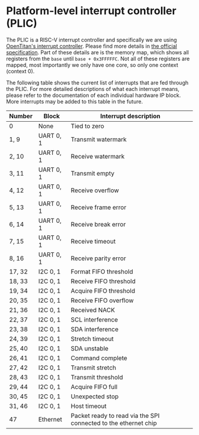# Platform-level interrupt controller (PLIC)

The PLIC is a RISC-V interrupt controller and specifically we are using [OpenTitan's interrupt controller](https://opentitan.org/book/hw/top_earlgrey/ip_autogen/rv_plic/index.html).
Please find more details in [the official specification](https://github.com/riscv/riscv-plic-spec/releases/download/1.0.0/riscv-plic-1.0.0.pdf).
Part of these details are is the memory map, which shows all registers from the `base` until `base + 0x3FFFFFC`.
Not all of these registers are mapped, most importantly we only have one core, so only one context (context 0).

The following table shows the current list of interrupts that are fed through the PLIC.
For more detailed descriptions of what each interrupt means, please refer to the documentation of each individual hardware IP block.
More interrupts may be added to this table in the future.

| Number | Block     | Interrupt description |
|--------|-----------|-----------------------|
|  0     | None      | Tied to zero
|  1,  9 | UART 0, 1 | Transmit watermark
|  2, 10 | UART 0, 1 | Receive watermark
|  3, 11 | UART 0, 1 | Transmit empty
|  4, 12 | UART 0, 1 | Receive overflow
|  5, 13 | UART 0, 1 | Receive frame error
|  6, 14 | UART 0, 1 | Receive break error
|  7, 15 | UART 0, 1 | Receive timeout
|  8, 16 | UART 0, 1 | Receive parity error
| 17, 32 | I2C 0, 1  | Format FIFO threshold
| 18, 33 | I2C 0, 1  | Receive FIFO threshold
| 19, 34 | I2C 0, 1  | Acquire FIFO threshold
| 20, 35 | I2C 0, 1  | Receive FIFO overflow
| 21, 36 | I2C 0, 1  | Received NACK
| 22, 37 | I2C 0, 1  | SCL interference
| 23, 38 | I2C 0, 1  | SDA interference
| 24, 39 | I2C 0, 1  | Stretch timeout
| 25, 40 | I2C 0, 1  | SDA unstable
| 26, 41 | I2C 0, 1  | Command complete
| 27, 42 | I2C 0, 1  | Transmit stretch
| 28, 43 | I2C 0, 1  | Transmit threshold
| 29, 44 | I2C 0, 1  | Acquire FIFO full
| 30, 45 | I2C 0, 1  | Unexpected stop
| 31, 46 | I2C 0, 1  | Host timeout
| 47     | Ethernet  | Packet ready to read via the SPI connected to the ethernet chip

